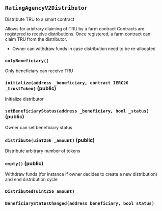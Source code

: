 ## `RatingAgencyV2Distributor`

Distribute TRU to a smart contract


Allows for arbitrary claiming of TRU by a farm contract
Contracts are registered to receive distributions. Once registered,
a farm contract can claim TRU from the distributor.
- Owner can withdraw funds in case distribution need to be re-allocated

### `onlyBeneficiary()`



Only beneficiary can receive TRU


### `initialize(address _beneficiary, contract IERC20 _trustToken)` (public)



Initialize distributor


### `setBeneficiaryStatus(address _beneficiary, bool _status)` (public)



Owner can set beneficiary status


### `distribute(uint256 _amount)` (public)



Distribute arbitrary number of tokens


### `empty()` (public)



Withdraw funds (for instance if owner decides to create a new distribution) and end distribution cycle


### `Distributed(uint256 amount)`





### `BeneficiaryStatusChanged(address beneficiary, bool status)`





